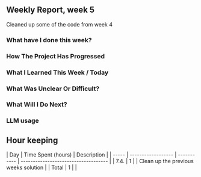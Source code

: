 ## Weekly Report, week 5

Cleaned up some of the code from week 4

### What have I done this week?

### How The Project Has Progressed

### What I Learned This Week / Today

### What Was Unclear Or Difficult?

### What Will I Do Next?

### LLM usage

## Hour keeping

| Day   | Time Spent (hours) | Description |
| ----- | ------------------ | ----------- | ------------------------------------ |
| 7.4.  | 1                  |             | Clean up the previous weeks solution |
| Total | 1                  |             |
